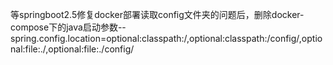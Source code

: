 
等springboot2.5修复docker部署读取config文件夹的问题后，删除docker-compose下的java启动参数--spring.config.location=optional:classpath:/,optional:classpath:/config/,optional:file:./,optional:file:./config/
